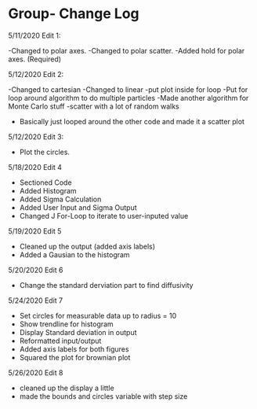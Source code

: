# Group- Change Log

5/11/2020 Edit 1:

-Changed to polar axes.
-Changed to polar scatter.
-Added hold for polar axes. (Required)


5/12/2020 Edit 2:

-Changed to cartesian
-Changed to linear
-put plot inside for loop
-Put for loop around algorithm to do multiple particles
-Made another algorithm for Monte Carlo stuff
  -scatter with a lot of random walks
  - Basically just looped around the other code and made it a scatter plot

5/12/2020 Edit 3:

- Plot the circles.

5/18/2020 Edit 4

- Sectioned Code
- Added Histogram 
- Added Sigma Calculation
- Added User Input and Sigma Output
- Changed J For-Loop to iterate to user-inputed value

5/19/2020 Edit 5
- Cleaned up the output (added axis labels)
- Added a Gausian to the histogram

5/20/2020 Edit 6
- Change the standard derviation part to find diffusivity

5/24/2020 Edit 7
- Set circles for measurable data up to radius = 10
- Show trendline for histogram 
- Display Standard deviation in output
- Reformatted input/output
- Added axis labels for both figures
- Squared the plot for brownian plot 

5/26/2020 Edit 8
- cleaned up the display a little
- made the bounds and circles variable with step size
